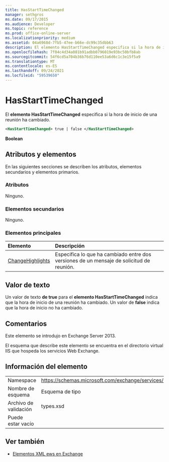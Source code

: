 ```yaml
---
title: HasStartTimeChanged
manager: sethgros
ms.date: 09/17/2015
ms.audience: Developer
ms.topic: reference
ms.prod: office-online-server
ms.localizationpriority: medium
ms.assetid: 04a6968d-7fb5-47ee-b66e-dc99c35dbb63
description: El elemento HasStartTimeChanged especifica si la hora de inicio de una reunión ha cambiado.
ms.openlocfilehash: 7f04c4d34a081b91adbb0796019e93bc50bfb8ab
ms.sourcegitcommit: 54f6cd5a704b36b76d110ee53a6d6c1c3e15f5a9
ms.translationtype: MT
ms.contentlocale: es-ES
ms.lasthandoff: 09/24/2021
ms.locfileid: "59539650"
---
```

# <a name="hasstarttimechanged"></a>HasStartTimeChanged

El **elemento HasStartTimeChanged** especifica si la hora de inicio de una reunión ha cambiado. 
  
```XML
<HasStartTimeChanged> true | false </HasStartTimeChanged>
```

 **Boolean**
## <a name="attributes-and-elements"></a>Atributos y elementos

En las siguientes secciones se describen los atributos, elementos secundarios y elementos primarios.
  
### <a name="attributes"></a>Atributos

Ninguno.
  
### <a name="child-elements"></a>Elementos secundarios

Ninguno.
  
### <a name="parent-elements"></a>Elementos principales

|**Elemento**|**Descripción**|
|:-----|:-----|
|[ChangeHighlights](changehighlights.md) <br/> |Especifica lo que ha cambiado entre dos versiones de un mensaje de solicitud de reunión.  <br/> |
   
## <a name="text-value"></a>Valor de texto

Un valor de texto **de true** para el **elemento HasStartTimeChanged** indica que la hora de inicio de una reunión ha cambiado. Un valor de **false** indica que la hora de inicio no ha cambiado. 
  
## <a name="remarks"></a>Comentarios

Este elemento se introdujo en Exchange Server 2013.
  
El esquema que describe este elemento se encuentra en el directorio virtual IIS que hospeda los servicios Web Exchange.
  
## <a name="element-information"></a>Información del elemento

|||
|:-----|:-----|
|Namespace  <br/> |https://schemas.microsoft.com/exchange/services/2006/types  <br/> |
|Nombre de esquema  <br/> |Esquema de tipo  <br/> |
|Archivo de validación  <br/> |types.xsd  <br/> |
|Puede estar vacío  <br/> ||
   
## <a name="see-also"></a>Ver también



- [Elementos XML ews en Exchange](ews-xml-elements-in-exchange.md)


